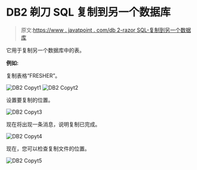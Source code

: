 # DB2 剃刀 SQL 复制到另一个数据库

> 原文:[https://www . javatpoint . com/db 2-razor SQL-复制到另一个数据库](https://www.javatpoint.com/db2-razorsql-copy-to-another-database)

它用于复制另一个数据库中的表。

**例如:**

复制表格“FRESHER”。

![DB2 Copyt1 ](../Images/adddda73ad39a3748a76823247aa35bb.png)
![DB2 Copyt2 ](../Images/f5fb9105bee128743da99f328e53c1ea.png)

设置要复制的位置。

![DB2 Copyt3 ](../Images/992094e53a79b9f02088f2fd02e4302b.png)

现在将出现一条消息，说明复制已完成。

![DB2 Copyt4 ](../Images/33a0ef720274b5df232557d380a78482.png)

现在，您可以检查复制文件的位置。

![DB2 Copyt5 ](../Images/bc7a2d87d980f567d3f0889d441c5208.png)